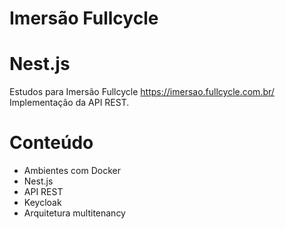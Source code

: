 # Imersão Fullcycle
# Nest.js
Estudos para Imersão Fullcycle https://imersao.fullcycle.com.br/ 
Implementação da API REST.

# Conteúdo
- Ambientes com Docker
- Nest.js
- API REST
- Keycloak
- Arquitetura multitenancy


